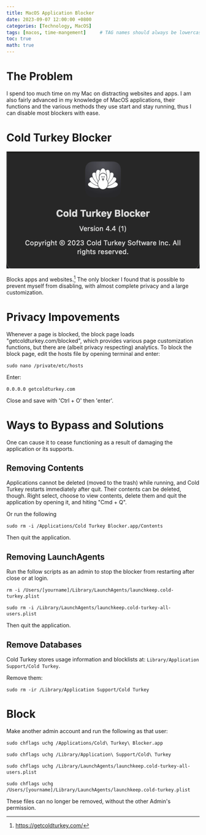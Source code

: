 ```yaml
---
title: MacOS Application Blocker 
date: 2023-09-07 12:00:00 +0800
categories: [Technology, MacOS]
tags: [macos, time-mangement]     # TAG names should always be lowercase
toc: true
math: true
---
```


# The Problem 
I spend too much time on my Mac on distracting websites and apps. I am also fairly advanced in my knowledge of MacOS applications, their functions and the various methods they use start and stay running, thus I can disable most blockers with ease.

# Cold Turkey Blocker 

![Image](https://raw.githubusercontent.com/ColoursofOSINT/ColoursofOSINT.github.io/master/assets/img/images/coldturkey.png)

Blocks apps and websites.[^1] The only blocker I found that is possible to prevent myself from disabling, with almost complete privacy and a large customization.

# Privacy Impovements
Whenever a page is blocked, the block page loads "getcoldturkey.com/blocked", which provides various page customization functions, but there are (albeit privacy respecting) analytics. To block the block page, edit the hosts file by opening terminal and enter: 

```
sudo nano /private/etc/hosts
```

Enter:

```
0.0.0.0 getcoldturkey.com
```

Close and save with 'Ctrl + O' then 'enter'.

# Ways to Bypass and Solutions
One can cause it to cease functioning as a result of damaging the application or its supports.

## Removing Contents 
Applications cannot be deleted (moved to the trash) while running, and Cold Turkey restarts immediately after quit. Their contents can be deleted, though. Right select, choose to view contents, delete them and quit the application by opening it, and hiting "Cmd + Q".

Or run the following 

```
sudo rm -i /Applications/Cold Turkey Blocker.app/Contents
```

Then quit the application.

## Removing LaunchAgents
Run the follow scripts as an admin to stop the blocker from restarting after close or at login.
```
rm -i /Users/[yourname]/Library/LaunchAgents/launchkeep.cold-turkey.plist
```
```
sudo rm -i /Library/LaunchAgents/launchkeep.cold-turkey-all-users.plist
```

Then quit the application.

## Remove Databases 
Cold Turkey stores usage information and blocklists at: `Library/Application Support/Cold Turkey`.

Remove them:
```
sudo rm -ir /Library/Application Support/Cold Turkey
```

# Block 
Make another admin account and run the following as that user:

```
sudo chflags uchg /Applications/Cold\ Turkey\ Blocker.app
```
```
sudo chflags uchg /Library/Application\ Support/Cold\ Turkey
```
```
sudo chflags uchg /Library/LaunchAgents/launchkeep.cold-turkey-all-users.plist
```
```
sudo chflags uchg /Users/[yourname]/Library/LaunchAgents/launchkeep.cold-turkey.plist
```

These files can no longer be removed, without the other Admin's permission.

[^1]: https://getcoldturkey.com/
